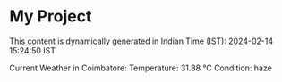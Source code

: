 # My Project

This content is dynamically generated in Indian Time (IST): 2024-02-14 15:24:50 IST


Current Weather in Coimbatore:
Temperature: 31.88 °C
Condition: haze
